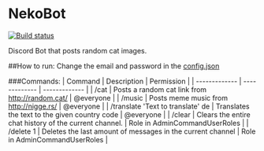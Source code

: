 # NekoBot
[![Build status](https://ci.appveyor.com/api/projects/status/fjlpei28tsfwfd1i?svg=true)](https://ci.appveyor.com/project/dreanor/nekobot)

Discord Bot that posts random cat images.

##How to run:
Change the email and password in the [config.json](https://github.com/dreanor/NekoBot/blob/master/NekoBot/config.json)

###Commands:
| Command | Description | Permission |
| ------------- | ------------- | ------------- |
| /cat  | Posts a random cat link from http://random.cat/  | @everyone |
| /music | Posts meme music from http://nigge.rs/ | @everyone |
| /translate 'Text to translate' de | Translates the text to the given country code | @everyone |
| /clear | Clears the entire chat history of the current channel. | Role in AdminCommandUserRoles |
| /delete 1 | Deletes the last amount of messages in the current channel | Role in AdminCommandUserRoles |

